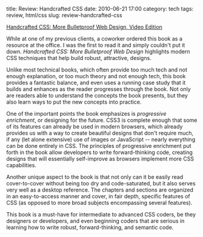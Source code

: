 title: Review: Handcrafted CSS
date: 2010-06-21 17:00
category: tech
tags: review, html/css
slug: review-handcrafted-css

<div class='post'>
<p><a href="http://www.amazon.com/gp/product/0321658531?ie=UTF8&amp;tag=graywolfweb-20&amp;linkCode=as2&amp;camp=1789&amp;creative=390957&amp;creativeASIN=0321658531">Handcrafted CSS: More Bulletproof Web Design, Video Edition</a><img src="http://www.assoc-amazon.com/e/ir?t=graywolfweb-20&amp;l=as2&amp;o=1&amp;a=0321658531" width="1" height="1" /></p><p>While at one of my previous clients, a coworker ordered this book as a resource at the office. I was the first to read it and simply couldn't put it down. <em>Handcrafted CSS: More Bulletproof Web Design</em> highlights modern CSS techniques that help build robust, attractive, designs.</p><!-- more --><p>Unlike most technical books, which often provide too much tech and not enough explanation, or too much theory and not enough tech, this book provides a fantastic balance, and even uses a running case study that it builds and enhances as the reader progresses through the book. Not only are readers able to understand the concepts the book presents, but they also learn ways to put the new concepts into practice.</p><p>One of the important points the book emphasizes is <em>progressive enrichment</em>, or designing for the future. CSS3 is complete enough that some of its features can already be used in modern browsers, which already provides us with a way to create beautiful designs that don't require much, if any (let alone extensive) use of images or JavaScript -- nearly everything can be done entirely in CSS. The principles of progressive enrichment put forth in the book allow developers to write forward-thinking code, creating designs that will essentially self-improve as browsers implement more CSS capabilities.</p><p>Another unique aspect to the book is that not only can it be easily read cover-to-cover without being too dry and code-saturated, but it also serves very well as a desktop reference. The chapters and sections are organized in an easy-to-access manner and cover, in fair depth, specific features of CSS (as opposed to more broad subjects encompassing several features).</p><p>This book is a must-have for intermediate to advanced CSS coders, be they designers or developers, and even beginning coders that are serious in learning how to write robust, forward-thinking, and semantic code.</p></div>
